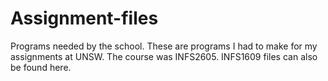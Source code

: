 # Assignment-files
Programs needed by the school.
These are programs I had to make for my assignments at UNSW.
The course was INFS2605.
INFS1609 files can also be found here.

